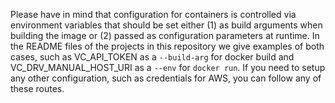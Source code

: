 Please have in mind that configuration for containers is controlled via environment variables that should be set either (1) as build arguments when building the image or (2) passed as configuration parameters at runtime. In the README files of the projects in this repository we give examples of both cases, such as VC_API_TOKEN as a `--build-arg` for docker build and VC_DRV_MANUAL_HOST_URI as a `--env` for `docker run`. If you need to setup any other configuration, such as credentials for AWS, you can follow any of these routes.

